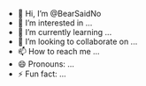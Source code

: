 - 👋 Hi, I’m @BearSaidNo
- 👀 I’m interested in ...
- 🌱 I’m currently learning ...
- 💞️ I’m looking to collaborate on ...
- 📫 How to reach me ...
- 😄 Pronouns: ...
- ⚡ Fun fact: ...

<!---
BearSaidNo/BearSaidNo is a ✨ special ✨ repository because its `README.md` (this file) appears on your GitHub profile.
You can click the Preview link to take a look at your changes.
--->
